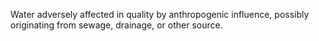 Water adversely affected in quality by anthropogenic influence, possibly originating from sewage, drainage, or other source.